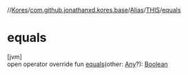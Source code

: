 //[Kores](../../../../index.md)/[com.github.jonathanxd.kores.base](../../index.md)/[Alias](../index.md)/[THIS](index.md)/[equals](equals.md)

# equals

[jvm]\
open operator override fun [equals](equals.md)(other: [Any](https://kotlinlang.org/api/latest/jvm/stdlib/kotlin/-any/index.html)?): [Boolean](https://kotlinlang.org/api/latest/jvm/stdlib/kotlin/-boolean/index.html)
